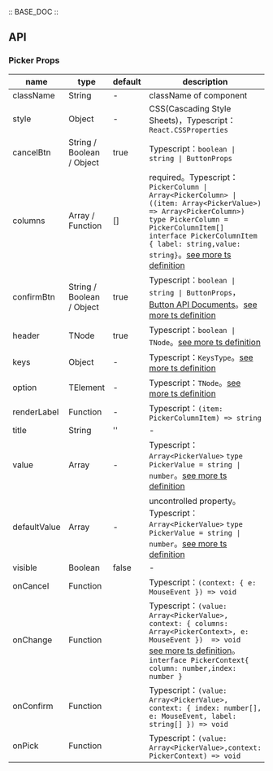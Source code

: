 :: BASE_DOC ::

## API


### Picker Props

name | type | default | description | required
-- | -- | -- | -- | --
className | String | - | className of component | N
style | Object | - | CSS(Cascading Style Sheets)，Typescript：`React.CSSProperties` | N
cancelBtn | String / Boolean / Object | true | Typescript：`boolean \| string \| ButtonProps` | N
columns | Array / Function | [] | required。Typescript：`PickerColumn \| Array<PickerColumn> \| ((item: Array<PickerValue>)  => Array<PickerColumn>)` `type PickerColumn = PickerColumnItem[]` `interface PickerColumnItem { label: string,value: string}`。[see more ts definition](https://github.com/Tencent/tdesign-mobile-react/tree/develop/src/picker/type.ts) | Y
confirmBtn | String / Boolean / Object | true | Typescript：`boolean \| string \| ButtonProps`，[Button API Documents](./button?tab=api)。[see more ts definition](https://github.com/Tencent/tdesign-mobile-react/tree/develop/src/picker/type.ts) | N
header | TNode | true | Typescript：`boolean \| TNode`。[see more ts definition](https://github.com/Tencent/tdesign-mobile-react/blob/develop/src/common.ts) | N
keys | Object | - | Typescript：`KeysType`。[see more ts definition](https://github.com/Tencent/tdesign-mobile-react/blob/develop/src/common.ts) | N
option | TElement | - | Typescript：`TNode`。[see more ts definition](https://github.com/Tencent/tdesign-mobile-react/blob/develop/src/common.ts) | N
renderLabel | Function | - | Typescript：`(item: PickerColumnItem) => string` | N
title | String | '' | \- | N
value | Array | - | Typescript：`Array<PickerValue>` `type PickerValue = string \| number`。[see more ts definition](https://github.com/Tencent/tdesign-mobile-react/tree/develop/src/picker/type.ts) | N
defaultValue | Array | - | uncontrolled property。Typescript：`Array<PickerValue>` `type PickerValue = string \| number`。[see more ts definition](https://github.com/Tencent/tdesign-mobile-react/tree/develop/src/picker/type.ts) | N
visible | Boolean | false | \- | N
onCancel | Function |  | Typescript：`(context: { e: MouseEvent }) => void`<br/> | N
onChange | Function |  | Typescript：`(value: Array<PickerValue>, context: { columns: Array<PickerContext>, e: MouseEvent })  => void`<br/>[see more ts definition](https://github.com/Tencent/tdesign-mobile-react/tree/develop/src/picker/type.ts)。<br/>`interface PickerContext{ column: number,index: number }`<br/> | N
onConfirm | Function |  | Typescript：`(value: Array<PickerValue>, context: { index: number[], e: MouseEvent, label: string[] }) => void`<br/> | N
onPick | Function |  | Typescript：`(value: Array<PickerValue>,context: PickerContext) => void`<br/> | N
